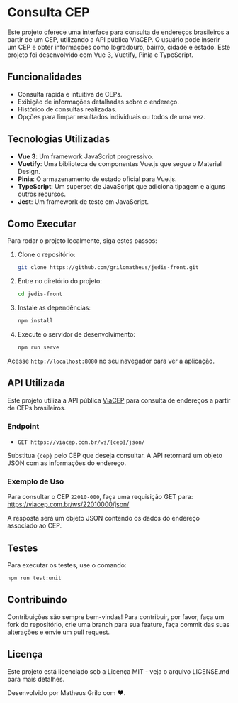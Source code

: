 # Consulta CEP

Este projeto oferece uma interface para consulta de endereços brasileiros a partir de um CEP, utilizando a API pública ViaCEP. O usuário pode inserir um CEP e obter informações como logradouro, bairro, cidade e estado. Este projeto foi desenvolvido com Vue 3, Vuetify, Pinia e TypeScript.

## Funcionalidades

- Consulta rápida e intuitiva de CEPs.
- Exibição de informações detalhadas sobre o endereço.
- Histórico de consultas realizadas.
- Opções para limpar resultados individuais ou todos de uma vez.

## Tecnologias Utilizadas

- **Vue 3**: Um framework JavaScript progressivo.
- **Vuetify**: Uma biblioteca de componentes Vue.js que segue o Material Design.
- **Pinia**: O armazenamento de estado oficial para Vue.js.
- **TypeScript**: Um superset de JavaScript que adiciona tipagem e alguns outros recursos.
- **Jest**: Um framework de teste em JavaScript.

## Como Executar

Para rodar o projeto localmente, siga estes passos:

1. Clone o repositório:

    ```bash
    git clone https://github.com/grilomatheus/jedis-front.git
    ```

2. Entre no diretório do projeto:

    ```bash
    cd jedis-front
    ```

3. Instale as dependências:

    ```bash
    npm install
    ```

4. Execute o servidor de desenvolvimento:

    ```bash
    npm run serve
    ```

Acesse `http://localhost:8080` no seu navegador para ver a aplicação.


## API Utilizada

Este projeto utiliza a API pública [ViaCEP](https://viacep.com.br) para consulta de endereços a partir de CEPs brasileiros.

### Endpoint

- `GET https://viacep.com.br/ws/{cep}/json/`

Substitua `{cep}` pelo CEP que deseja consultar. A API retornará um objeto JSON com as informações do endereço.

### Exemplo de Uso

Para consultar o CEP `22010-000`, faça uma requisição GET para:
https://viacep.com.br/ws/22010000/json/


A resposta será um objeto JSON contendo os dados do endereço associado ao CEP.


## Testes

Para executar os testes, use o comando:

	npm run test:unit
    

## Contribuindo
Contribuições são sempre bem-vindas! Para contribuir, por favor, faça um fork do repositório, crie uma branch para sua feature, faça commit das suas alterações e envie um pull request.

## Licença
Este projeto está licenciado sob a Licença MIT - veja o arquivo LICENSE.md para mais detalhes.


Desenvolvido por Matheus Grilo com ❤️.
